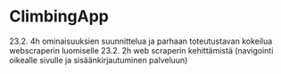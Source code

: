 # ClimbingApp

23.2. 4h ominaisuuksien suunnittelua ja parhaan toteutustavan kokeilua webscraperin luomiselle
23.2. 2h web scraperin kehittämistä (navigointi oikealle sivulle ja sisäänkirjautuminen palveluun)